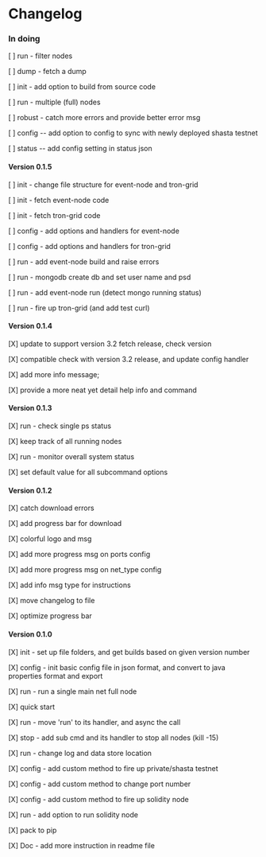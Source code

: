 # Changelog

### In doing

[ ] run - filter nodes

[ ] dump - fetch a dump

[ ] init - add option to build from source code

[ ] run - multiple (full) nodes

[ ] robust - catch more errors and provide better error msg

[ ] config -- add option to config to sync with newly deployed shasta testnet

[ ] status -- add config setting in status json

#### Version 0.1.5

[ ] init - change file structure for event-node and tron-grid

[ ] init - fetch event-node code

[ ] init - fetch tron-grid code

[ ] config - add options and handlers for event-node

[ ] config - add options and handlers for tron-grid

[ ] run - add event-node build and raise errors

[ ] run - mongodb create db and set user name and psd

[ ] run - add event-node run (detect mongo running status)

[ ] run - fire up tron-grid (and add test curl)

#### Version 0.1.4

[X] update to support version 3.2 fetch release, check version

[X] compatible check with version 3.2 release, and update config handler

[X] add more info message;

[X] provide a more neat yet detail help info and command

#### Version 0.1.3

[X] run - check single ps status

[X] keep track of all running nodes

[X] run - monitor overall system status

[X] set default value for all subcommand options

#### Version 0.1.2

[X] catch download errors

[X] add progress bar for download

[X] colorful logo and msg

[X] add more progress msg on ports config

[X] add more progress msg on net_type config

[X] add info msg type for instructions

[X] move changelog to file

[X] optimize progress bar

#### Version 0.1.0

[X] init - set up file folders, and get builds based on given version number

[X] config - init basic config file in json format, and convert to java properties format and export

[X] run - run a single main net full node

[X] quick start

[X] run - move 'run' to its handler, and async the call 

[X] stop - add sub cmd and its handler to stop all nodes (kill -15)

[X] run - change log and data store location

[X] config - add custom method to fire up private/shasta testnet

[X] config - add custom method to change port number

[X] config - add custom method to fire up solidity node

[X] run - add option to run solidity node

[X] pack to pip

[X] Doc - add more instruction in readme file